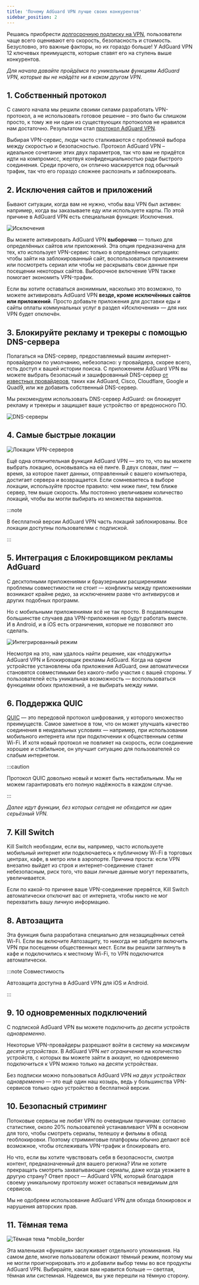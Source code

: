 ```yaml
---
title: 'Почему AdGuard VPN лучше своих конкурентов'
sidebar_position: 2
---
```


Решаясь приобрести [долгосрочную подписку на VPN](/general/subscription), пользователи чаще всего оценивают его скорость, безопасность и стоимость. Безусловно, это важные факторы, но их гораздо больше! У AdGuard VPN 12 ключевых преимуществ, которые ставят его на ступень выше конкурентов.

*Для начала давайте пройдёмся по уникальным функциям AdGuard VPN, которые вы не найдёте ни в каком другом VPN.*

## 1. Собственный протокол

С самого начала мы решили своими силами разработать VPN-протокол, а не использовать готовое решение – это было бы слишком просто, к тому же ни один из существующих протоколов не нравился нам достаточно. Результатом стал [протокол AdGuard VPN](/general/adguard-vpn-protocol).

Выбирая VPN-сервис, люди часто сталкиваются с проблемой выбора между скоростью и безопасностью. Протокол AdGuard VPN – идеальное сочетание этих двух параметров, так что вам не придётся идти на компромисс, жертвуя конфиденциальностью ради быстрого соединения. Среди прочего, он отлично маскируется под обычный трафик, так что его гораздо сложнее распознать и заблокировать.

## 2. Исключения сайтов и приложений

Бывают ситуации, когда вам не нужно, чтобы ваш VPN был активен: например, когда вы заказываете еду или используете карты. По этой причине в AdGuard VPN есть специальная функция: Исключения.

![Исключения](https://cdn.adguard.com/content/blog/articles/adguard-vpn/exclusions-en.png)

Вы можете активировать AdGuard VPN **выборочно** — только для определённых сайтов или приложений. Эта опция предназначена для тех, кто использует VPN-сервис только в определённых ситуациях: чтобы зайти на заблокированный сайт, воспользоваться приложением или посмотреть сериал или чтобы не раскрывать свои данные при посещении некоторых сайтов. Выборочное включение VPN также помогает экономить VPN-трафик.

Если вы хотите оставаться анонимным, насколько это возможно, то можете активировать AdGuard VPN **везде, кроме исключённых сайтов или приложений**. Просто добавьте приложения для доставки еды и сайты оплаты коммунальных услуг в раздел «Исключения» — для них VPN будет отключён.

## 3. Блокируйте рекламу и трекеры с помощью DNS-сервера

Полагаться на DNS-сервер, предоставляемый вашим интернет-провайдером по умолчанию, небезопасно: у провайдера, скорее всего, есть доступ к вашей истории поиска. С приложением AdGuard VPN вы можете выбрать безопасный и зашифрованный DNS-сервер [от известных провайдеров](https://adguard-dns.io/kb/general/dns-providers/), таких как AdGuard, Cisco, Cloudflare, Google и Quad9, или же добавить собственный DNS-сервер.

Мы рекомендуем использовать DNS-сервер AdGuard: он блокирует рекламу и трекеры и защищает ваше устройство от вредоносного ПО.

![DNS-серверы](https://cdn.adtidy.org/blog/new/lkarpag_dns_screen_en.png)

## 4. Самые быстрые локации

![Локации VPN-серверов](https://cdn.adguard.com/content/blog/articles/adguard-vpn/locations-en.png)

Ещё одна отличительная функция AdGuard VPN — это то, что вы можете выбрать локацию, основываясь на её пинге. В двух словах, пинг — время, за которое пакет данных, отправленный с вашего компьютера, достигает сервера и возвращается. Если сомневаетесь в выборе локации, используйте простое правило: чем ниже пинг, тем ближе сервер, тем выше скорость. Мы постоянно увеличиваем количество локаций, чтобы вы могли выбирать из множества вариантов.

:::note

В бесплатной версии AdGuard VPN часть локаций заблокированы. Все локации доступны пользователям с подпиской.

:::

## 5. Интеграция с Блокировщиком рекламы AdGuard

С десктопными приложениями и браузерными расширениями проблемы совместимости не стоит — конфликты между приложениями возникают крайне редко, за исключением разве что антивирусов и других подобных программ.

Но с мобильными приложениями всё не так просто. В подавляющем большинстве случаев два VPN-приложения не будут работать вместе. И в Android, и в iOS есть ограничения, которые не позволяют это сделать.

![Интегрированный режим](https://cdn.adguard.com/content/blog/articles/adguard-vpn/integration-en.png)

Несмотря на это, нам удалось найти решение, как «подружить» AdGuard VPN и Блокировщик рекламы AdGuard. Когда на одном устройстве установлены оба приложения AdGuard, они автоматически становятся совместимыми без какого-либо участия с вашей стороны. У пользователей есть уникальная возможность — воспользоваться функциями обоих приложений, а не выбирать между ними.

## 6. Поддержка QUIC

[QUIC](https://adguard-dns.io/en/blog/dns-over-quic.html#whatisquic) — это передовой протокол шифрования, у которого множество преимуществ. Самое заметное в том, что он может улучшать качество соединения в неидеальных условиях — например, при использовании мобильного интернета или при подключении к общественным сетям Wi-Fi. И хотя новый протокол не повлияет на скорость, если соединение хорошее и стабильное, он улучшит ситуацию для пользователей со слабым интернетом.

:::caution

Протокол QUIC довольно новый и может быть нестабильным. Мы не можем гарантировать его полную надёжность в каждом случае.

:::

*Далее идут функции, без которых сегодня не обходится ни один серьёзный VPN.*

## 7. Kill Switch

Kill Switch необходим, если вы, например, часто используете мобильный интернет или подключаетесь к публичному Wi-Fi в торговых центрах, кафе, в метро или в аэропорте. Причина проста: если VPN внезапно выйдет из строя и интернет-соединение станет небезопасным, риск того, что ваши личные данные могут перехватить, увеличивается.

Если по какой-то причине ваше VPN-соединение прервётся, Kill Switch автоматически отключит вас от интернета, чтобы никто не мог перехватить вашу личную информацию.

## 8. Автозащита

Эта функция была разработана специально для незащищённых сетей Wi-Fi. Если вы включите Автозащиту, то никогда не забудете включить VPN при посещении общественных мест. Если вы решили заглянуть в кафе и подключились к местному Wi-Fi, то VPN подключится автоматически.

:::note Совместимость

Автозащита доступна в AdGuard VPN для iOS и Android.

:::

## 9. 10 одновременных подключений

С подпиской AdGuard VPN вы можете подключить до десяти устройств *одновременно*.

Некоторые VPN-провайдеры разрешают войти в систему на *максимум десяти устройствах*. В AdGuard VPN *нет ограничения* на количество устройств, с которых вы можете зайти в аккаунт, но одновременно подключиться к VPN можно только на десяти устройствах.

Без подписки можно пользоваться AdGuard VPN *на двух устройствах одновременно* — это ещё один наш козырь, ведь у большинства VPN-сервисов только одно устройство в бесплатной версии.

## 10. Безопасный стриминг

Потоковые сервисы не любят VPN по очевидным причинам: согласно статистике, около 20% пользователей устанавливают VPN в основном для того, чтобы смотреть сериалы, телешоу и фильмы в обход геоблокировки. Поэтому стриминговые платформы обычно делают всё возможное, чтобы отслеживать VPN-трафик и блокировать его.

Но что, если вы хотите чувствовать себя в безопасности, смотря контент, предназначенный для вашего региона? Или не хотите прекращать смотреть захватывающие сериалы, даже когда уезжаете в другую страну? Ответ прост — AdGuard VPN, который благодаря своему уникальному протоколу может оставаться невидимым для сервисов.

Мы не одобряем использование AdGuard VPN для обхода блокировок и нарушения авторских прав.

## 11. Тёмная тема

![Тёмная тема *mobile_border](https://cdn.adguardvpn.com/public/Adguard/Blog/vpn/main_en_black.png)

Эта маленькая «функция» заслуживает отдельного упоминания. На самом деле, многие пользователи обожают тёмный режим, поэтому мы не могли проигнорировать это и добавили выбор темы во все продукты AdGuard VPN. Выбирайте, какая вам нравится больше — светлая, тёмная или системная. Надеемся, вы уже перешли на тёмную сторону.
